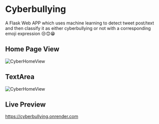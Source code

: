 # Cyberbullying
A Flask Web APP which uses machine learning to detect tweet post/text and then classify it as either cyberbullying or not with a corresponding emoji expression 😒😊😁
## Home Page View
![CyberHomeView](https://user-images.githubusercontent.com/46172140/170389652-9006d14c-9494-4b22-93eb-09950a547aeb.jpg)
## TextArea
![CyberHomeView](https://user-images.githubusercontent.com/46172140/170389864-f92e892d-a5fe-49e4-a095-93ea212f9cd6.jpg)
## Live Preview
https://cyberbullying.onrender.com
